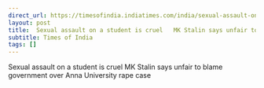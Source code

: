 ```yaml
---
direct_url: https://timesofindia.indiatimes.com/india/sexual-assault-on-a-student-is-cruel-mk-stalin-says-unfair-to-blame-government-over-anna-university-rape-case/articleshow/117046108.cms
layout: post
title:  Sexual assault on a student is cruel   MK Stalin says unfair to blame government over Anna University rape case
subtitle: Times of India
tags: []
---
```


 Sexual assault on a student is cruel   MK Stalin says unfair to blame government over Anna University rape case
